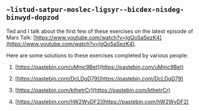 ## `~listud-satpur-moslec-ligsyr--bicdex-nisdeg-binwyd-dopzod`
Ted and I talk about the first few of these exercises on the latest episode of Mars Talk: [https://www.youtube.com/watch?v=IgQo5aSezK4](https://www.youtube.com/watch?v=IgQo5aSezK4).

Here are some solutions to these exercises completed by various people:

1.  [https://pastebin.com/uMmc9Bet](https://pastebin.com/uMmc9Bet)

2.  [https://pastebin.com/DcLDqD79](https://pastebin.com/DcLDqD79)

3.  [https://pastebin.com/kthetrCr](https://pastebin.com/kthetrCr)

4.  [https://pastebin.com/hW2WyDF2](https://pastebin.com/hW2WyDF2)